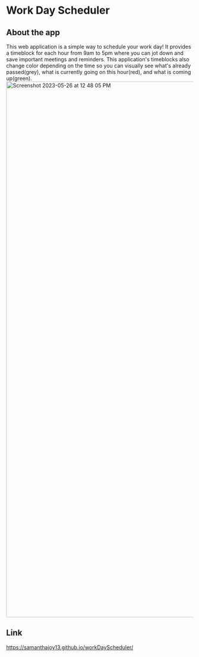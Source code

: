 # Work Day Scheduler

## About the app
This web application is a simple way to schedule your work day! 
It provides a timeblock for each hour from 9am to 5pm where you can jot down
and save important meetings and reminders. This application's timeblocks also 
change color depending on the time so you can visually see what's already 
passed(grey), what is currently going on this hour(red), and what is coming up(green).
<img width="1438" alt="Screenshot 2023-05-26 at 12 48 05 PM" src="https://github.com/SamanthaJoy13/workDayScheduler/assets/123443185/f5f19e98-f746-4ef5-8b10-18dd51511faf">

## Link
https://samanthajoy13.github.io/workDayScheduler/
